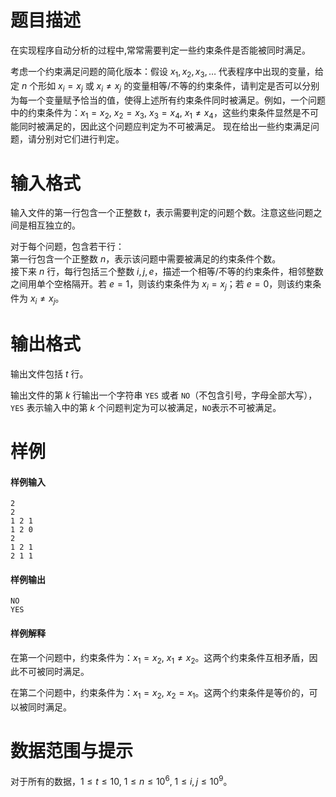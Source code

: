 
# 题目描述

在实现程序自动分析的过程中,常常需要判定一些约束条件是否能被同时满足。

考虑一个约束满足问题的简化版本：假设 $x_1, x_2, x_3,\ldots$ 代表程序中出现的变量，给定 $n$ 个形如 $x_i=x_j$ 或 $x_i \neq x_j$ 的变量相等/不等的约束条件，请判定是否可以分别为每一个变量赋予恰当的值，使得上述所有约束条件同时被满足。例如，一个问题中的约束条件为：$x_1 = x_2, \ x_2 = x_3, \ x_3 = x_4, \ x_1 \neq x_4$，这些约束条件显然是不可能同时被满足的，因此这个问题应判定为不可被满足。
现在给出一些约束满足问题，请分别对它们进行判定。

# 输入格式

输入文件的第一行包含一个正整数 $t$，表示需要判定的问题个数。注意这些问题之间是相互独立的。

对于每个问题，包含若干行：  
第一行包含一个正整数 $n$，表示该问题中需要被满足的约束条件个数。  
接下来 $n$ 行，每行包括三个整数 $i,j,e$，描述一个相等/不等的约束条件，相邻整数之间用单个空格隔开。若 $e=1$，则该约束条件为 $x_i=x_j$；若 $e=0$，则该约束条件为 $x_i \neq x_j$。

# 输出格式

输出文件包括 $t$ 行。

输出文件的第 $k$ 行输出一个字符串 ``YES`` 或者 ``NO``（不包含引号，字母全部大写），``YES`` 表示输入中的第 $k$ 个问题判定为可以被满足，``NO``表示不可被满足。

# 样例

#### 样例输入
```plain
2
2
1 2 1
1 2 0
2
1 2 1
2 1 1
```

#### 样例输出
```plain
NO
YES
```

#### 样例解释
在第一个问题中，约束条件为：$x_1=x_2, \ x_1 \neq x_2$。这两个约束条件互相矛盾，因此不可被同时满足。

在第二个问题中，约束条件为：$x_1=x_2, \ x_2=x_1$。这两个约束条件是等价的，可以被同时满足。

# 数据范围与提示

对于所有的数据，$1 \leq t \leq 10, \ 1 \leq n \leq 10^6, \ 1 \leq i,j \leq 10^9$。

